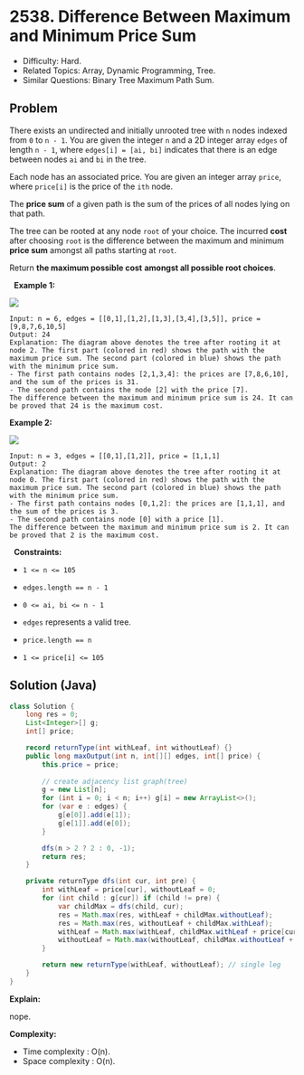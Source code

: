 # 2538. Difference Between Maximum and Minimum Price Sum

- Difficulty: Hard.
- Related Topics: Array, Dynamic Programming, Tree.
- Similar Questions: Binary Tree Maximum Path Sum.

## Problem

There exists an undirected and initially unrooted tree with ```n``` nodes indexed from ```0``` to ```n - 1```. You are given the integer ```n``` and a 2D integer array ```edges``` of length ```n - 1```, where ```edges[i] = [ai, bi]``` indicates that there is an edge between nodes ```ai``` and ```bi``` in the tree.

Each node has an associated price. You are given an integer array ```price```, where ```price[i]``` is the price of the ```ith``` node.

The **price sum** of a given path is the sum of the prices of all nodes lying on that path.

The tree can be rooted at any node ```root``` of your choice. The incurred **cost** after choosing ```root``` is the difference between the maximum and minimum **price sum** amongst all paths starting at ```root```.

Return **the **maximum** possible **cost**** **amongst all possible root choices**.

 
**Example 1:**

![](https://assets.leetcode.com/uploads/2022/12/01/example14.png)

```
Input: n = 6, edges = [[0,1],[1,2],[1,3],[3,4],[3,5]], price = [9,8,7,6,10,5]
Output: 24
Explanation: The diagram above denotes the tree after rooting it at node 2. The first part (colored in red) shows the path with the maximum price sum. The second part (colored in blue) shows the path with the minimum price sum.
- The first path contains nodes [2,1,3,4]: the prices are [7,8,6,10], and the sum of the prices is 31.
- The second path contains the node [2] with the price [7].
The difference between the maximum and minimum price sum is 24. It can be proved that 24 is the maximum cost.
```

**Example 2:**

![](https://assets.leetcode.com/uploads/2022/11/24/p1_example2.png)

```
Input: n = 3, edges = [[0,1],[1,2]], price = [1,1,1]
Output: 2
Explanation: The diagram above denotes the tree after rooting it at node 0. The first part (colored in red) shows the path with the maximum price sum. The second part (colored in blue) shows the path with the minimum price sum.
- The first path contains nodes [0,1,2]: the prices are [1,1,1], and the sum of the prices is 3.
- The second path contains node [0] with a price [1].
The difference between the maximum and minimum price sum is 2. It can be proved that 2 is the maximum cost.
```

 
**Constraints:**


	
- ```1 <= n <= 105```
	
- ```edges.length == n - 1```
	
- ```0 <= ai, bi <= n - 1```
	
- ```edges``` represents a valid tree.
	
- ```price.length == n```
	
- ```1 <= price[i] <= 105```



## Solution (Java)

```java
class Solution {
    long res = 0;
    List<Integer>[] g;
    int[] price;

    record returnType(int withLeaf, int withoutLeaf) {}
    public long maxOutput(int n, int[][] edges, int[] price) {
        this.price = price;
        
        // create adjacency list graph(tree)
        g = new List[n];
        for (int i = 0; i < n; i++) g[i] = new ArrayList<>();
        for (var e : edges) {
            g[e[0]].add(e[1]);
            g[e[1]].add(e[0]);
        }

        dfs(n > 2 ? 2 : 0, -1);
        return res;
    }

    private returnType dfs(int cur, int pre) {
        int withLeaf = price[cur], withoutLeaf = 0;
        for (int child : g[cur]) if (child != pre) {
            var childMax = dfs(child, cur);
            res = Math.max(res, withLeaf + childMax.withoutLeaf);
            res = Math.max(res, withoutLeaf + childMax.withLeaf);
            withLeaf = Math.max(withLeaf, childMax.withLeaf + price[cur]);
            withoutLeaf = Math.max(withoutLeaf, childMax.withoutLeaf + price[cur]);
        }

        return new returnType(withLeaf, withoutLeaf); // single leg
    }
}
```

**Explain:**

nope.

**Complexity:**

* Time complexity : O(n).
* Space complexity : O(n).
